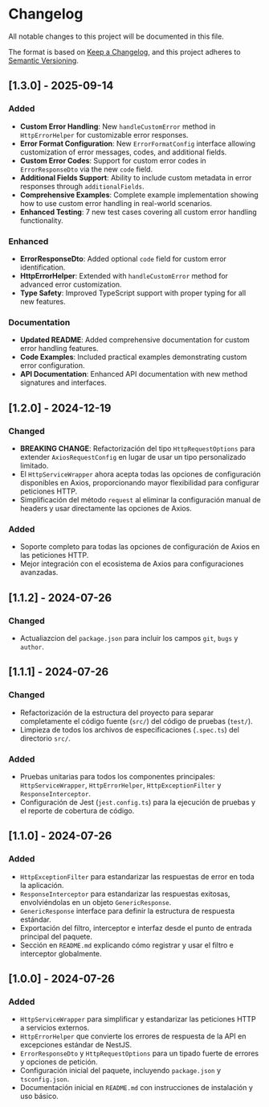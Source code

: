# Changelog

All notable changes to this project will be documented in this file.

The format is based on [Keep a Changelog](https://keepachangelog.com/en/1.0.0/),
and this project adheres to [Semantic Versioning](https://semver.org/spec/v2.0.0.html).

## [1.3.0] - 2025-09-14

### Added

- **Custom Error Handling**: New `handleCustomError` method in `HttpErrorHelper` for customizable error responses.
- **Error Format Configuration**: New `ErrorFormatConfig` interface allowing customization of error messages, codes, and additional fields.
- **Custom Error Codes**: Support for custom error codes in `ErrorResponseDto` via the new `code` field.
- **Additional Fields Support**: Ability to include custom metadata in error responses through `additionalFields`.
- **Comprehensive Examples**: Complete example implementation showing how to use custom error handling in real-world scenarios.
- **Enhanced Testing**: 7 new test cases covering all custom error handling functionality.

### Enhanced

- **ErrorResponseDto**: Added optional `code` field for custom error identification.
- **HttpErrorHelper**: Extended with `handleCustomError` method for advanced error customization.
- **Type Safety**: Improved TypeScript support with proper typing for all new features.

### Documentation

- **Updated README**: Added comprehensive documentation for custom error handling features.
- **Code Examples**: Included practical examples demonstrating custom error configuration.
- **API Documentation**: Enhanced API documentation with new method signatures and interfaces.

## [1.2.0] - 2024-12-19

### Changed

- **BREAKING CHANGE**: Refactorización del tipo `HttpRequestOptions` para extender `AxiosRequestConfig` en lugar de usar un tipo personalizado limitado.
- El `HttpServiceWrapper` ahora acepta todas las opciones de configuración disponibles en Axios, proporcionando mayor flexibilidad para configurar peticiones HTTP.
- Simplificación del método `request` al eliminar la configuración manual de headers y usar directamente las opciones de Axios.

### Added

- Soporte completo para todas las opciones de configuración de Axios en las peticiones HTTP.
- Mejor integración con el ecosistema de Axios para configuraciones avanzadas.

## [1.1.2] - 2024-07-26

### Changed

- Actualiazcion del `package.json` para incluir los campos `git`, `bugs` y `author`.

## [1.1.1] - 2024-07-26

### Changed

- Refactorización de la estructura del proyecto para separar completamente el código fuente (`src/`) del código de pruebas (`test/`).
- Limpieza de todos los archivos de especificaciones (`.spec.ts`) del directorio `src/`.

### Added

- Pruebas unitarias para todos los componentes principales: `HttpServiceWrapper`, `HttpErrorHelper`, `HttpExceptionFilter` y `ResponseInterceptor`.
- Configuración de Jest (`jest.config.ts`) para la ejecución de pruebas y el reporte de cobertura de código.

## [1.1.0] - 2024-07-26

### Added

- `HttpExceptionFilter` para estandarizar las respuestas de error en toda la aplicación.
- `ResponseInterceptor` para estandarizar las respuestas exitosas, envolviéndolas en un objeto `GenericResponse`.
- `GenericResponse` interface para definir la estructura de respuesta estándar.
- Exportación del filtro, interceptor e interfaz desde el punto de entrada principal del paquete.
- Sección en `README.md` explicando cómo registrar y usar el filtro e interceptor globalmente.

## [1.0.0] - 2024-07-26

### Added

- `HttpServiceWrapper` para simplificar y estandarizar las peticiones HTTP a servicios externos.
- `HttpErrorHelper` que convierte los errores de respuesta de la API en excepciones estándar de NestJS.
- `ErrorResponseDto` y `HttpRequestOptions` para un tipado fuerte de errores y opciones de petición.
- Configuración inicial del paquete, incluyendo `package.json` y `tsconfig.json`.
- Documentación inicial en `README.md` con instrucciones de instalación y uso básico.
